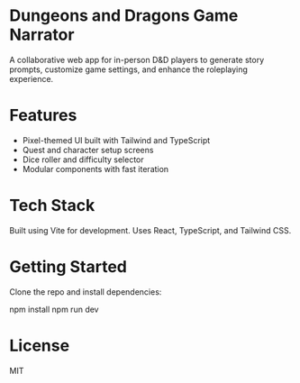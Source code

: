 # Dungeons and Dragons Game Narrator

A collaborative web app for in-person D&D players to generate story prompts, customize game settings, and enhance the roleplaying experience.

# Features

- Pixel-themed UI built with Tailwind and TypeScript
- Quest and character setup screens
- Dice roller and difficulty selector
- Modular components with fast iteration

# Tech Stack

Built using Vite for development. Uses React, TypeScript, and Tailwind CSS.

# Getting Started

Clone the repo and install dependencies:

npm install
npm run dev

# License

MIT
